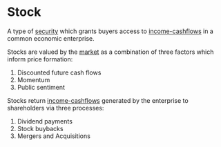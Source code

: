 # Stock
A type of [security](security.md) which grants buyers access to [income-cashflows](income-cashflows.md) in a common economic enterprise.

Stocks are valued by the [market](market.md) as a combination of three factors which inform price formation:

1. Discounted future cash flows
2. Momentum
3. Public sentiment

Stocks return [income-cashflows](income-cashflows.md) generated by the enterprise to shareholders via three processes:

1. Dividend payments
2. Stock buybacks
3. Mergers and Acquisitions